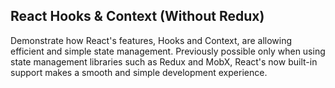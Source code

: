## React Hooks & Context (Without Redux)

Demonstrate how React's features, Hooks and Context, are allowing efficient and simple state management. Previously possible only when using state management libraries such as Redux and MobX, React's now built-in support makes a smooth and simple development experience.
